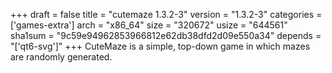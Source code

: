 +++
draft = false
title = "cutemaze 1.3.2-3"
version = "1.3.2-3"
categories = ['games-extra']
arch = "x86_64"
size = "320672"
usize = "644561"
sha1sum = "9c59e94962853966812e62db38dfd2d09e550a34"
depends = "['qt6-svg']"
+++
CuteMaze is a simple, top-down game in which mazes are randomly generated.